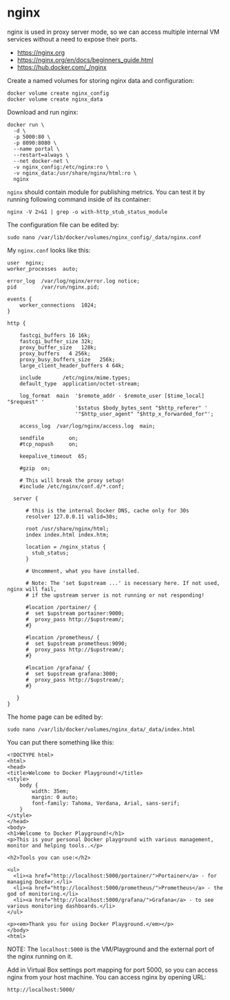 # nginx

nginx is used in proxy server mode, so we can access multiple internal VM services without a need to expose their ports.

- https://nginx.org
- https://nginx.org/en/docs/beginners_guide.html
- https://hub.docker.com/_/nginx

Create a named volumes for storing nginx data and configuration:

```
docker volume create nginx_config
docker volume create nginx_data
```

Download and run nginx:

```
docker run \
  -d \
  -p 5000:80 \
  -p 8090:8080 \
  --name portal \
  --restart=always \
  --net docker-net \
  -v nginx_config:/etc/nginx:ro \
  -v nginx_data:/usr/share/nginx/html:ro \
  nginx
```

`nginx` should contain module for publishing metrics. You can test it by running following command inside of its container:

```
nginx -V 2>&1 | grep -o with-http_stub_status_module
```
The configuration file can be edited by:

```
sudo nano /var/lib/docker/volumes/nginx_config/_data/nginx.conf
```

My `nginx.conf` looks like this:

```
user  nginx;
worker_processes  auto;

error_log  /var/log/nginx/error.log notice;
pid        /var/run/nginx.pid;

events {
    worker_connections  1024;
}

http {

    fastcgi_buffers 16 16k;
    fastcgi_buffer_size 32k;
    proxy_buffer_size   128k;
    proxy_buffers   4 256k;
    proxy_busy_buffers_size   256k;
    large_client_header_buffers 4 64k;

    include       /etc/nginx/mime.types;
    default_type  application/octet-stream;

    log_format  main  '$remote_addr - $remote_user [$time_local] "$request" '
                      '$status $body_bytes_sent "$http_referer" '
                      '"$http_user_agent" "$http_x_forwarded_for"';

    access_log  /var/log/nginx/access.log  main;

    sendfile        on;
    #tcp_nopush     on;

    keepalive_timeout  65;

    #gzip  on;

    # This will break the proxy setup!
    #include /etc/nginx/conf.d/*.conf;

  server {

      # this is the internal Docker DNS, cache only for 30s
      resolver 127.0.0.11 valid=30s;

      root /usr/share/nginx/html;
      index index.html index.htm;

      location = /nginx_status {
        stub_status;
      }

      # Uncomment, what you have installed.
      
      # Note: The 'set $upstream ...' is necessary here. If not used, nginx will fail,
      # if the upstream server is not running or not responding!

      #location /portainer/ {
      #  set $upstream portainer:9000;
      #  proxy_pass http://$upstream/;
      #}

      #location /prometheus/ {
      #  set $upstream prometheus:9090;
      #  proxy_pass http://$upstream/;
      #}

      #location /grafana/ {
      #  set $upstream grafana:3000;
      #  proxy_pass http://$upstream/;
      #}

   }
}
```

The home page can be edited by:

```
sudo nano /var/lib/docker/volumes/nginx_data/_data/index.html
```

You can put there something like this:

```
<!DOCTYPE html>
<html>
<head>
<title>Welcome to Docker Playground!</title>
<style>
    body {
        width: 35em;
        margin: 0 auto;
        font-family: Tahoma, Verdana, Arial, sans-serif;
    }
</style>
</head>
<body>
<h1>Welcome to Docker Playground!</h1>
<p>This is your personal Docker playground with various management, monitor and helping tools..</p>

<h2>Tools you can use:</h2>

<ul>
  <li><a href="http://localhost:5000/portainer/">Portainer</a> - for managing Docker.</li>
  <li><a href="http://localhost:5000/prometheus/">Prometheus</a> - the god of monitoring.</li>
  <li><a href="http://localhost:5000/grafana/">Grafana</a> - to see various monitoring dashboards.</li>
</ul>

<p><em>Thank you for using Docker Playground.</em></p>
</body>
<html>
```

NOTE: The `localhost:5000` is the VM/Playground and the external port of the nginx running on it.

Add in Virtual Box settings port mapping for port 5000, so you can access nginx from your host machine. You can access nginx by opening URL:

```
http://localhost:5000/

```
